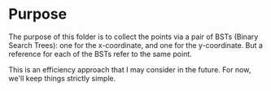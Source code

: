 ﻿# Purpose

The purpose of this folder is to collect the points via a pair of BSTs (Binary Search Trees): one for the x-coordinate, and one for the y-coordinate. But a reference for each of the BSTs refer to the same point.

This is an efficiency approach that I may consider in the future. For now, we'll keep things strictly simple.